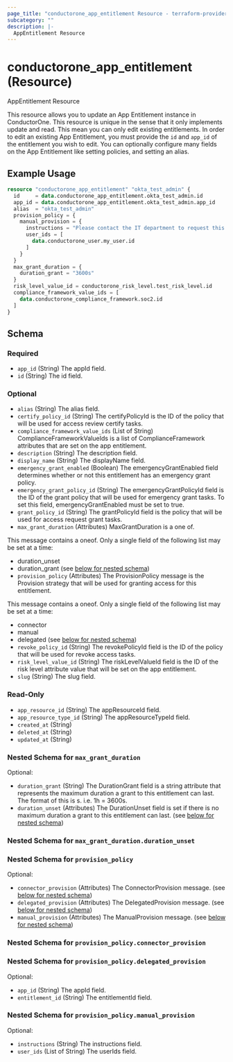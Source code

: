 ```yaml
---
page_title: "conductorone_app_entitlement Resource - terraform-provider-conductorone"
subcategory: ""
description: |-
  AppEntitlement Resource
---
```


# conductorone_app_entitlement (Resource)

AppEntitlement Resource

This resource allows you to update an App Entitlement instance in ConductorOne.
This resource is unique in the sense that it only implements update and read. This mean you can only edit existing entitlements.
In order to edit an existing App Entitlement, you must provide the `id` and `app_id` of the entitlement you wish to edit.
You can optionally configure many fields on the App Entitlement like setting policies, and setting an alias. 

## Example Usage

```terraform
resource "conductorone_app_entitlement" "okta_test_admin" {
  id     = data.conductorone_app_entitlement.okta_test_admin.id
  app_id = data.conductorone_app_entitlement.okta_test_admin.app_id
  alias  = "okta_test_admin"
  provision_policy = {
    manual_provision = {
      instructions = "Please contact the IT department to request this entitlement."
      user_ids = [
        data.conductorone_user.my_user.id
      ]
    }
  }
  max_grant_duration = {
    duration_grant = "3600s"
  }
  risk_level_value_id = conductorone_risk_level.test_risk_level.id
  compliance_framework_value_ids = [
    data.conductorone_compliance_framework.soc2.id
  ]
}
```

<!-- schema generated by tfplugindocs -->
## Schema

### Required

- `app_id` (String) The appId field.
- `id` (String) The id field.

### Optional

- `alias` (String) The alias field.
- `certify_policy_id` (String) The certifyPolicyId is the ID of the policy that will be used for access review certify tasks.
- `compliance_framework_value_ids` (List of String) ComplianceFrameworkValueIds is a list of ComplianceFramework attributes that are set on the app entitlement.
- `description` (String) The description field.
- `display_name` (String) The displayName field.
- `emergency_grant_enabled` (Boolean) The emergencyGrantEnabled field determines whether or not this entitlement has an emergency grant policy.
- `emergency_grant_policy_id` (String) The emergencyGrantPolicyId field is the ID of the grant policy that will be used for emergency grant tasks. 
				To set this field, emergencyGrantEnabled must be set to true.
- `grant_policy_id` (String) The grantPolicyId field is the policy that will be used for access request grant tasks.
- `max_grant_duration` (Attributes) MaxGrantDuration is a one of.

This message contains a oneof. Only a single field of the following list may be set at a time:
  - duration_unset
  - duration_grant (see [below for nested schema](#nestedatt--max_grant_duration))
- `provision_policy` (Attributes) The ProvisionPolicy message is the Provision strategy that will be used for granting access for this entitlement.

This message contains a oneof. Only a single field of the following list may be set at a time:
  - connector
  - manual
  - delegated (see [below for nested schema](#nestedatt--provision_policy))
- `revoke_policy_id` (String) The revokePolicyId field is the ID of the policy that will be used for revoke access tasks.
- `risk_level_value_id` (String) The riskLevelValueId field is the ID of the risk level attribute value that will be set on the app entitlement.
- `slug` (String) The slug field.

### Read-Only

- `app_resource_id` (String) The appResourceId field.
- `app_resource_type_id` (String) The appResourceTypeId field.
- `created_at` (String)
- `deleted_at` (String)
- `updated_at` (String)

<a id="nestedatt--max_grant_duration"></a>
### Nested Schema for `max_grant_duration`

Optional:

- `duration_grant` (String) The DurationGrant field is a string attribute that represents the maximum duration a grant to this entitlement can last. 
						The format of this is <time in seconds>s. i.e. 1h = 3600s.
- `duration_unset` (Attributes) The DurationUnset field is set if there is no maximum duration a grant to this entitlement can last. (see [below for nested schema](#nestedatt--max_grant_duration--duration_unset))

<a id="nestedatt--max_grant_duration--duration_unset"></a>
### Nested Schema for `max_grant_duration.duration_unset`



<a id="nestedatt--provision_policy"></a>
### Nested Schema for `provision_policy`

Optional:

- `connector_provision` (Attributes) The ConnectorProvision message. (see [below for nested schema](#nestedatt--provision_policy--connector_provision))
- `delegated_provision` (Attributes) The DelegatedProvision message. (see [below for nested schema](#nestedatt--provision_policy--delegated_provision))
- `manual_provision` (Attributes) The ManualProvision message. (see [below for nested schema](#nestedatt--provision_policy--manual_provision))

<a id="nestedatt--provision_policy--connector_provision"></a>
### Nested Schema for `provision_policy.connector_provision`


<a id="nestedatt--provision_policy--delegated_provision"></a>
### Nested Schema for `provision_policy.delegated_provision`

Optional:

- `app_id` (String) The appId field.
- `entitlement_id` (String) The entitlementId field.


<a id="nestedatt--provision_policy--manual_provision"></a>
### Nested Schema for `provision_policy.manual_provision`

Optional:

- `instructions` (String) The instructions field.
- `user_ids` (List of String) The userIds field.
